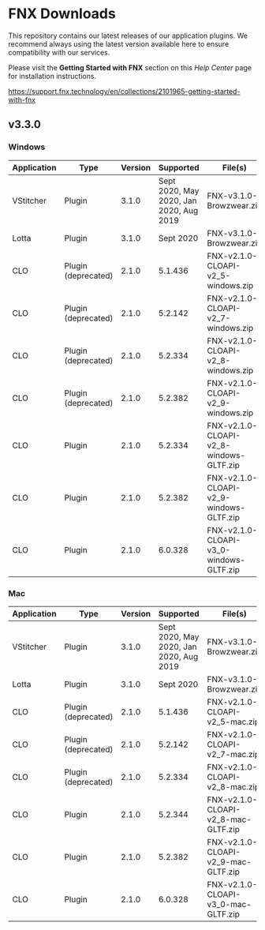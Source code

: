 # FNX Downloads
This repository contains our latest releases of our application plugins. We recommend always using the latest version available here to ensure compatibility with our services.

Please visit the **Getting Started with FNX** section on this *Help Center* page for installation instructions.

https://support.fnx.technology/en/collections/2101965-getting-started-with-fnx


## v3.3.0

### Windows

|Application|Type|Version|Supported|File(s)|
|-|-|-|-|-|
|VStitcher|Plugin|3.1.0|Sept 2020, May 2020, Jan 2020, Aug 2019|FNX-v3.1.0-Browzwear.zip|
|Lotta|Plugin|3.1.0|Sept 2020|FNX-v3.1.0-Browzwear.zip|
|CLO|Plugin (deprecated)|2.1.0|5.1.436|FNX-v2.1.0-CLOAPI-v2_5-windows.zip|
|CLO|Plugin (deprecated)|2.1.0|5.2.142|FNX-v2.1.0-CLOAPI-v2_7-windows.zip|
|CLO|Plugin (deprecated)|2.1.0|5.2.334|FNX-v2.1.0-CLOAPI-v2_8-windows.zip|
|CLO|Plugin (deprecated)|2.1.0|5.2.382|FNX-v2.1.0-CLOAPI-v2_9-windows.zip|
|CLO|Plugin|2.1.0|5.2.334|FNX-v2.1.0-CLOAPI-v2_8-windows-GLTF.zip|
|CLO|Plugin|2.1.0|5.2.382|FNX-v2.1.0-CLOAPI-v2_9-windows-GLTF.zip|
|CLO|Plugin|2.1.0|6.0.328|FNX-v2.1.0-CLOAPI-v3_0-windows-GLTF.zip|

### Mac
|Application|Type|Version|Supported|File(s)|
|-|-|-|-|-|
|VStitcher|Plugin|3.1.0|Sept 2020, May 2020, Jan 2020, Aug 2019|FNX-v3.1.0-Browzwear.zip|
|Lotta|Plugin|3.1.0|Sept 2020|FNX-v3.1.0-Browzwear.zip|
|CLO|Plugin (deprecated)|2.1.0|5.1.436|FNX-v2.1.0-CLOAPI-v2_5-mac.zip|
|CLO|Plugin (deprecated)|2.1.0|5.2.142|FNX-v2.1.0-CLOAPI-v2_7-mac.zip|
|CLO|Plugin (deprecated)|2.1.0|5.2.334|FNX-v2.1.0-CLOAPI-v2_8-mac.zip|
|CLO|Plugin|2.1.0|5.2.344|FNX-v2.1.0-CLOAPI-v2_8-mac-GLTF.zip|
|CLO|Plugin|2.1.0|5.2.382|FNX-v2.1.0-CLOAPI-v2_9-mac-GLTF.zip|
|CLO|Plugin|2.1.0|6.0.328|FNX-v2.1.0-CLOAPI-v3_0-mac-GLTF.zip|
